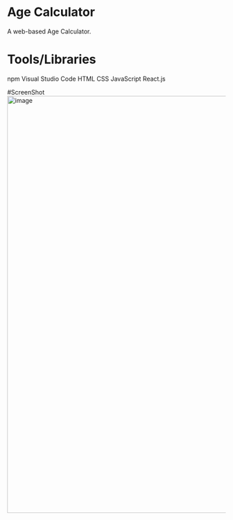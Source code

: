 # Age Calculator

A web-based Age Calculator.

# Tools/Libraries

npm
Visual Studio Code
HTML
CSS
JavaScript
React.js

#ScreenShot
<img width="960" alt="image" src="https://github.com/ShozibAwan/CodeAlpha_Age_Calculator/assets/124383216/20c2e1b0-c942-4810-a703-4d3f8661c45e">
